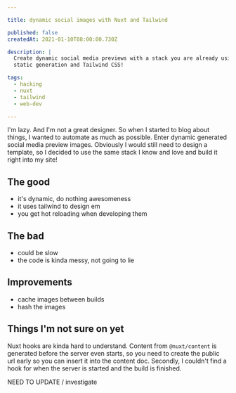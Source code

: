 ```yaml
---

title: dynamic social images with Nuxt and Tailwind

published: false
createdAt: 2021-01-10T08:00:00.730Z

description: |
  Create dynamic social media previews with a stack you are already using! Nuxt
  static generation and Tailwind CSS!

tags:
  - hacking
  - nuxt
  - tailwind
  - web-dev

---
```


I'm lazy. And I'm not a great designer. So when I started to blog about things,
I wanted to automate as much as possible. Enter dynamic generated social media
preview images. Obviously I would still need to design a template, so I decided
to use the same stack I know and love and build it right into my site!

## The good

- it's dynamic, do nothing awesomeness
- it uses tailwind to design em
- you get hot reloading when developing them

## The bad

- could be slow
- the code is kinda messy, not going to lie

## Improvements

- cache images between builds
- hash the images

## Things I'm not sure on yet

Nuxt hooks are kinda hard to understand. Content from `@nuxt/content` is
generated before the server even starts, so you need to create the public url
early so you can insert it into the content doc. Secondly, I couldn't find a
hook for when the server is started and the build is finished.

NEED TO UPDATE / investigate
